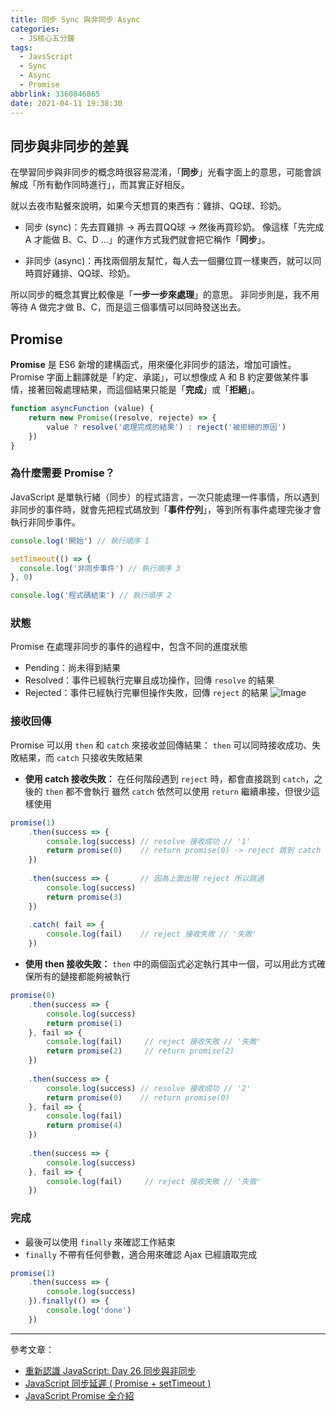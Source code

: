 ```yaml
---
title: 同步 Sync 與非同步 Async
categories:
  - JS核心五分鐘
tags:
  - JavsScript
  - Sync
  - Async
  - Promise
abbrlink: 3360846865
date: 2021-04-11 19:38:30
---
```

## 同步與非同步的差異
在學習同步與非同步的概念時很容易混淆，「**同步**」光看字面上的意思，可能會誤解成「所有動作同時進行」，而其實正好相反。
<!--more-->
就以去夜市點餐來說明，如果今天想買的東西有：雞排、QQ球、珍奶。

* 同步 (sync)：先去買雞排 -> 再去買QQ球 -> 然後再買珍奶。
像這樣「先完成 A 才能做 B、C、D ...」的運作方式我們就會把它稱作「**同步**」。

* 非同步 (async)：再找兩個朋友幫忙，每人去一個攤位買一樣東西，就可以同時買好雞排、QQ球、珍奶。

所以同步的概念其實比較像是「**一步一步來處理**」的意思。
非同步則是，我不用等待 A 做完才做 B、C，而是這三個事情可以同時發送出去。

## Promise
**Promise**  是 ES6 新增的建構函式，用來優化非同步的語法，增加可讀性。
Promise 字面上翻譯就是「約定、承諾」，可以想像成 A 和 B 約定要做某件事情，接著回報處理結果，而這個結果只能是「**完成**」或「**拒絕**」。
```javascript
function asyncFunction (value) {
    return new Promise((resolve, rejecte) => {
        value ? resolve('處理完成的結果') : reject('被拒絕的原因')
    })
}
```

### 為什麼需要 Promise？
JavaScript 是單執行緒（同步）的程式語言，一次只能處理一件事情，所以遇到非同步的事件時，就會先把程式碼放到「**事件佇列**」，等到所有事件處理完後才會執行非同步事件。
```javascript
console.log('開始') // 執行順序 1

setTimeout(() => {
  console.log('非同步事件') // 執行順序 3
}, 0)

console.log('程式碼結束') // 執行順序 2
```

### 狀態
Promise 在處理非同步的事件的過程中，包含不同的進度狀態
* Pending：尚未得到結果
* Resolved：事件已經執行完畢且成功操作，回傳 `resolve` 的結果
* Rejected：事件已經執行完畢但操作失敗，回傳 `reject` 的結果
![Image](https://i.imgur.com/I79SHF4.png)

### 接收回傳
Promise 可以用 `then` 和 `catch` 來接收並回傳結果：
`then` 可以同時接收成功、失敗結果，而 `catch` 只接收失敗結果

* **使用 catch 接收失敗：**
在任何階段遇到 `reject` 時，都會直接跳到 `catch`，之後的 `then` 都不會執行
雖然 `catch` 依然可以使用 `return` 繼續串接，但很少這樣使用

```javascript
promise(1)
    .then(success => {
        console.log(success) // resolve 接收成功 // '1'
        return promise(0)    // return promise(0) -> reject 跳到 catch
    })
    
    .then(success => {       // 因為上面出現 reject 所以跳過
        console.log(success)
        return promise(3)
    })
    
    .catch( fail => {
        console.log(fail)    // reject 接收失敗 // '失敗'
    })
```

* **使用 then 接收失敗：**
`then` 中的兩個函式必定執行其中一個，可以用此方式確保所有的鏈接都能夠被執行

```javascript
promise(0)
    .then(success => {
        console.log(success)
        return promise(1)
    }, fail => {
        console.log(fail)     // reject 接收失敗 // '失敗'
        return promise(2)     // return promise(2)
    })
 
    .then(success => {
        console.log(success) // resolve 接收成功 // '2'
        return promise(0)    // return promise(0)
    }, fail => {
        console.log(fail)
        return promise(4)
    })
    
    .then(success => {
        console.log(success)
    }, fail => {
        console.log(fail)     // reject 接收失敗 // '失敗'
    })

```

### 完成
* 最後可以使用 `finally` 來確認工作結束
* `finally` 不帶有任何參數，適合用來確認 Ajax 已經讀取完成

```javascript
promise(1)
    .then(success => {
        console.log(success)
    }).finally(() => {
        console.log('done')
    })
```


-----

參考文章：
* [重新認識 JavaScript: Day 26 同步與非同步](https://ithelp.ithome.com.tw/articles/10194569/)
* [JavaScript 同步延遲 ( Promise + setTimeout )](https://www.oxxostudio.tw/articles/201706/javascript-promise-settimeout.html)
* [JavaScript Promise 全介紹](https://wcc723.github.io/development/2020/02/16/all-new-promise/)

